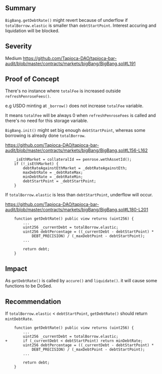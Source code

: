 ## Summary
`BigBang.getDebtRate()` might revert because of underflow if `totalBorrow.elastic` is smaller than `debtStartPoint`. Interest accuring and liquidation will be blocked.
## Severity

Medium
https://github.com/Tapioca-DAO/tapioca-bar-audit/blob/master/contracts/markets/bigBang/BigBang.sol#L191

## Proof of Concept 
There's no instance where `totalFee` is increased outside `refreshPenroseFees()`. 

e.g USDO minting at `_borrow()` does not increase `totalFee` variable.

It means `totalFee` will be always 0 when `refreshPenroseFees` is called and there's no need for this storage variable.

`BigBang.init()` might set big enough `debtStartPoint`, whereas some borrowing is already done `totalBorrow`.

https://github.com/Tapioca-DAO/tapioca-bar-audit/blob/master/contracts/markets/bigBang/BigBang.sol#L156-L162
```solidity
    _isEthMarket = collateralId == penrose.wethAssetId();
    if (!_isEthMarket) {
        debtRateAgainstEthMarket = _debtRateAgainstEth;
        maxDebtRate = _debtRateMax;
        minDebtRate = _debtRateMin;
        debtStartPoint = _debtStartPoint;
    }
```

If `totalBorrow.elastic` is less than `debtStartPoint`, underflow will occur.

https://github.com/Tapioca-DAO/tapioca-bar-audit/blob/master/contracts/markets/bigBang/BigBang.sol#L180-L201
```
    function getDebtRate() public view returns (uint256) {
        ...
        uint256 _currentDebt = totalBorrow.elastic;
        uint256 debtPercentage = ((_currentDebt - debtStartPoint) *
            DEBT_PRECISION) / (_maxDebtPoint - debtStartPoint);
        ...

        return debt;
    }
```

## Impact
As `getDebtRate()` is called by `accure()` and `liquidate()`. it will cause some functions to be DoSed.

## Recommendation
If `totalBorrow.elastic` < `debtStartPoint`, `getDebtRate()` should return `mintDebtRate`.

```
    function getDebtRate() public view returns (uint256) {
        ...
        uint256 _currentDebt = totalBorrow.elastic;
+       if (_currentDebt < debtStartPoint) return minDebtRate;
        uint256 debtPercentage = ((_currentDebt - debtStartPoint) *
            DEBT_PRECISION) / (_maxDebtPoint - debtStartPoint);
        ...

        return debt;
    }
```
